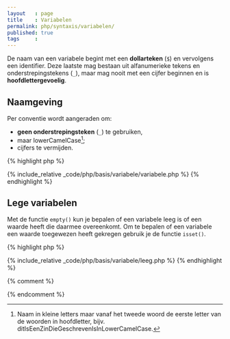 ```yaml
---
layout   : page
title    : Variabelen
permalink: php/syntaxis/variabelen/
published: true
tags     :
---
```


De naam van een variabele begint met een **dollarteken** (`$`) en vervolgens een identifier. Deze laatste mag bestaan uit alfanumerieke tekens en onderstrepingstekens (`_`), maar mag nooit met een cijfer beginnen en is **hoofdlettergevoelig**.

Naamgeving
----------

Per conventie wordt aangeraden om:

 - **geen onderstrepingsteken** (`_`) te gebruiken,
 - maar lowerCamelCase[^1];
 - cijfers te vermijden.

{% highlight php %}
<!-- basis/variabele/variabele.php -->
{% include_relative _code/php/basis/variabele/variabele.php %}
{% endhighlight %}

Lege variabelen
---------------

Met de functie `empty()` kun je bepalen of een variabele leeg is of een waarde heeft die daarmee overeenkomt. Om te bepalen of een variabele een waarde toegewezen heeft gekregen gebruik je de functie `isset()`.

{% highlight php %}
<!-- basis/variabele/leeg.php -->
{% include_relative _code/php/basis/variabele/leeg.php %}
{% endhighlight %}


{% comment %}
<!-- ⚓ Voetnoten -->
{% endcomment %}
[^1]: Naam in kleine letters maar vanaf het tweede woord de eerste letter van de woorden in hoofdletter, bijv. ditIsEenZinDieGeschrevenIsInLowerCamelCase.